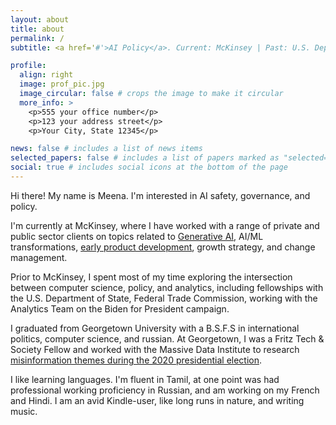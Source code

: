 ```yaml
---
layout: about
title: about
permalink: /
subtitle: <a href='#'>AI Policy</a>. Current: McKinsey | Past: U.S. Department of State, Federal Trade Commission, Georgetown University

profile:
  align: right
  image: prof_pic.jpg
  image_circular: false # crops the image to make it circular
  more_info: >
    <p>555 your office number</p>
    <p>123 your address street</p>
    <p>Your City, State 12345</p>

news: false # includes a list of news items
selected_papers: false # includes a list of papers marked as "selected={true}"
social: true # includes social icons at the bottom of the page
---
```


Hi there! My name is Meena. I'm interested in AI safety, governance, and policy.

I'm currently at McKinsey, where I have worked with a range of private and public sector clients on topics related to [Generative AI](https://www.mckinsey.com/capabilities/quantumblack/our-insights/the-state-of-ai), AI/ML transformations, [early product development](https://www.mckinsey.com/capabilities/quantumblack/labs), growth strategy, and change management. 

Prior to McKinsey, I spent most of my time exploring the intersection between computer science, policy, and analytics, including fellowships with the U.S. Department of State, Federal Trade Commission, working with the Analytics Team on the Biden for President campaign. 

I graduated from Georgetown University with a B.S.F.S in international politics, computer science, and russian. At Georgetown, I was a Fritz Tech & Society Fellow and worked with the Massive Data Institute to research [misinformation themes during the 2020 presidential election](https://misinforeview.hks.harvard.edu/article/research-note-lies-and-presidential-debates-how-political-misinformation-spread-across-media-streams-during-the-2020-election/).

I like learning languages. I'm fluent in Tamil, at one point was had professional working proficiency in Russian, and am working on my French and Hindi. I am an avid Kindle-user, like long runs in nature, and writing music.
